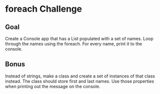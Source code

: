 ﻿#	foreach Challenge

## Goal
Create a Console app that has a
List<string> populated with a set of
names. Loop through the names using
the foreach. For every name, print it
to the console.

## Bonus
Instead of strings, make a class and
create a set of instances of that class
instead. The class should store first and
last names. Use those properties when
printing out the message on the
console.